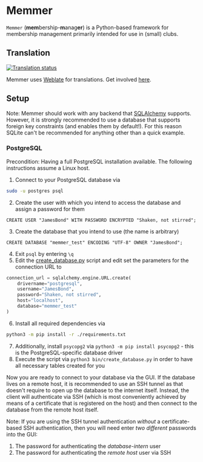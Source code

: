 # Memmer

`Memmer` (**mem**bership-**m**anag**er**) is a Python-based framework for membership management primarily intended for use in (small) clubs.


## Translation

<a href="https://hosted.weblate.org/engage/memmer/">
    <img src="https://hosted.weblate.org/widget/memmer/glossary/svg-badge.svg" alt="Translation status" />
</a>

Memmer uses [Weblate](https://weblate.org/) for translations. Get involved [here](https://hosted.weblate.org/engage/memmer/).


## Setup

Note: Memmer should work with any backend that [SQLAlchemy](https://www.sqlalchemy.org/) supports. However, it is strongly recommended to use a
database that supports foreign key constraints (and enables them by default!). For this reason SQLite can't be recommended for anything other than a
quick example.

### PostgreSQL

Precondition: Having a full PostgreSQL installation available. The following instructions assume a Linux host.

1. Connect to your PostgreSQL database via
```bash
sudo -u postgres psql
```
2. Create the user with which you intend to access the database and assign a password for them
```psql
CREATE USER "JamesBond" WITH PASSWORD ENCRYPTED "Shaken, not stirred";
```
3. Create the database that you intend to use (the name is arbitrary)
```psql
CREATE DATABASE "memmer_test" ENCODING "UTF-8" OWNER "JamesBond";
```
4. Exit `psql` by entering `\q`
5. Edit the [create_database.py](bin/create_database.py) script and edit set the parameters for the connection URL to
```python
connection_url = sqlalchemy.engine.URL.create(
    drivername="postgresql",
    username="JamesBond",
    password="Shaken, not stirred",
    host="localhost",
    database="memmer_test"
)
```
6. Install all required dependencies via
```bash
python3 -m pip install -r ./requirements.txt
```
7. Additionally, install `psycopg2` via `python3 -m pip install psycopg2` - this is the PostgreSQL-specific database driver
8. Execute the script via `python3 bin/create_database.py` in order to have all necessary tables created for you

Now you are ready to connect to your database via the GUI. If the database lives on a remote host, it is recommended to use an SSH tunnel as that
doesn't require to open up the database to the internet itself. Instead, the client will authenticate via SSH (which is most conveniently achieved by
means of a certificate that is registered on the host) and then connect to the database from the remote host itself.

Note: If you are using the SSH tunnel authentication _without_ a certificate-based SSH authentication, then you will need enter _two different_
passwords into the GUI:
1. The password for authenticating the _database-intern_ user 
2. The password for authenticating the _remote host_ user via SSH

